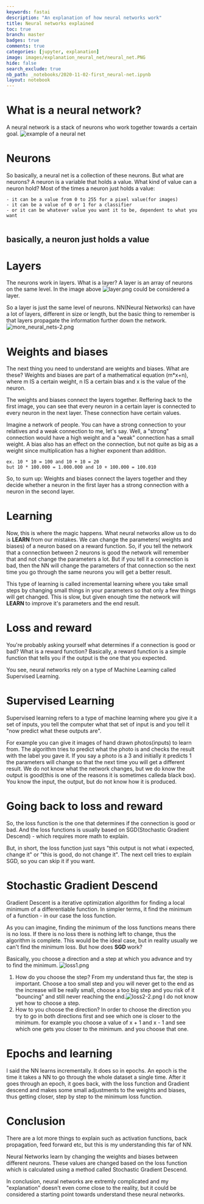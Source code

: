 ```yaml
---
keywords: fastai
description: "An explanation of how neural networks work"
title: Neural networks explained
toc: true
branch: master
badges: true
comments: true
categories: [jupyter, explanation]
image: images/explanation_neural_net/neural_net.PNG
hide: false
search_exclude: true
nb_path: _notebooks/2020-11-02-first_neural-net.ipynb
layout: notebook
---
```


<!--
#################################################
### THIS FILE WAS AUTOGENERATED! DO NOT EDIT! ###
#################################################
# file to edit: _notebooks/2020-11-02-first_neural-net.ipynb
-->

<div class="container" id="notebook-container">
        
<div class="cell border-box-sizing text_cell rendered"><div class="inner_cell">
<div class="text_cell_render border-box-sizing rendered_html">
<h1 id="What-is-a-neural-network?">What is a neural network?<a class="anchor-link" href="#What-is-a-neural-network?"> </a></h1><p>A neural network is a stack of neurons who work together towards a certain goal.
<img src="/Blogging/images/copied_from_nb/my_icons/neural_net.png" alt="example of a neural net"></p>

</div>
</div>
</div>
<div class="cell border-box-sizing text_cell rendered"><div class="inner_cell">
<div class="text_cell_render border-box-sizing rendered_html">
<h1 id="Neurons">Neurons<a class="anchor-link" href="#Neurons"> </a></h1><p>So basically, a neural net is a collection of these neurons. But what are neurons?
A neuron is a variable that holds a value. 
What kind of value can a neuron hold?
Most of the times a neuron just holds a value:</p>

<pre><code>- it can be a value from 0 to 255 for a pixel value(for images)
- it can be a value of 0 or 1 for a classifier
- or it can be whatever value you want it to be, dependent to what you want

</code></pre>
<h2 id="basically,-a-neuron-just-holds-a-value">basically, a neuron just holds a value<a class="anchor-link" href="#basically,-a-neuron-just-holds-a-value"> </a></h2>
</div>
</div>
</div>
<div class="cell border-box-sizing text_cell rendered"><div class="inner_cell">
<div class="text_cell_render border-box-sizing rendered_html">
<h1 id="Layers">Layers<a class="anchor-link" href="#Layers"> </a></h1><p>The neurons work in layers. What is a layer? A layer is an array of neurons on the same level. In the image above <img src="my_icons/layer.png" alt="layer.png"> could be considered a layer.</p>
<p>So a layer is just the same level of neurons. NN(Neural Networks) can have a lot of layers, different in size or length, but the basic thing to remember is that layers propagate the information further down the network. <img src="my_icons/more_neural_nets.png" alt="more_neural_nets-2.png"></p>

</div>
</div>
</div>
<div class="cell border-box-sizing text_cell rendered"><div class="inner_cell">
<div class="text_cell_render border-box-sizing rendered_html">
<h1 id="Weights-and-biases">Weights and biases<a class="anchor-link" href="#Weights-and-biases"> </a></h1><p>The next thing you need to understand are weights and biases. What are these? 
Weights and biases are part of a mathematical equation (m*x+n), where m IS a certain weight, n IS a certain bias and x is the value of the neuron.</p>
<p>The weights and biases connect the layers together. Reffering back to the first image, you can see that every neuron in a certain layer is connected to every neuron in the next layer. These connection have certain values.</p>
<p>Imagine a network of people. You can have a strong connection to your relatives and a weak connection to me, let's say. Well, a "strong" connection would have a high weight and a "weak" connection has a small weight. A bias also has an effect on the connection, but not quite as big as a weight since multiplication has a higher exponent than addition.</p>

<pre><code>ex. 10 * 10 = 100 and 10 + 10 = 20
but 10 * 100.000 = 1.000.000 and 10 + 100.000 = 100.010</code></pre>
<p>So, to sum up:
Weights and biases connect the layers together and they decide whether a neuron in the first layer has a strong connection with a neuron in the second layer.</p>

</div>
</div>
</div>
<div class="cell border-box-sizing text_cell rendered"><div class="inner_cell">
<div class="text_cell_render border-box-sizing rendered_html">
<h1 id="Learning">Learning<a class="anchor-link" href="#Learning"> </a></h1><p>Now, this is where the magic happens. What neural networks allow us to do is <b> LEARN </b> from our mistakes. We can change the parameters( weights and biases) of a neuron based on a reward function. So, if you tell the network that a connection between 2 neurons is good the network will remember that and not change the parameters a lot. But if you tell it a connection is bad, then the NN will change the parameters of that connection so the next time you go through the same neurons you will get a better result.</p>
<p>This type of learning is called incremental learning where you take small steps by changing small things in your parameters so that only a few things will get changed. This is slow, but given enough time the network will <b> LEARN </b> to improve it's parameters and the end result.</p>

</div>
</div>
</div>
<div class="cell border-box-sizing text_cell rendered"><div class="inner_cell">
<div class="text_cell_render border-box-sizing rendered_html">
<h1 id="Loss-and-reward">Loss and reward<a class="anchor-link" href="#Loss-and-reward"> </a></h1><p>You're probably asking yourself what determines if a connection is good or bad? What is a reward function?
Basically, a reward function is a simple function that tells you if the output is the one that you expected.</p>
<p>You see, neural networks rely on a type of Machine Learning called Supervised Learning.</p>

</div>
</div>
</div>
<div class="cell border-box-sizing text_cell rendered"><div class="inner_cell">
<div class="text_cell_render border-box-sizing rendered_html">
<h1 id="Supervised-Learning">Supervised Learning<a class="anchor-link" href="#Supervised-Learning"> </a></h1><p>Supervised learning refers to a type of machine learning where you give it a set of inputs, you tell the computer what that set of input is and you tell it "now predict what these outputs are".</p>
<p>For example you can give it images of hand drawn photos(inputs) to learn from. The algorithm tries to predict what the photo is and checks the result with the label you gave it. If you say a photo is a 3 and initially it predicts 1 the parameters will change so that the next time you will get a different result. We do not know what the network changes, but we do know the output is good(this is one of the reasons it is sometimes calleda black box). You know the input, the output, but do not know how it is produced.</p>
<h1 id="Going-back-to-loss-and-reward">Going back to loss and reward<a class="anchor-link" href="#Going-back-to-loss-and-reward"> </a></h1><p>So, the loss function is the one that determines if the connection is good or bad. And the loss functions is usually based on SGD(Stochastic Gradient Descend) - which requires more math to explain.</p>
<p>But, in short, the loss function just says "this output is not what i expected, change it" or "this is good, do not change it".
The next cell tries to explain SGD, so you can skip it if you want.</p>

</div>
</div>
</div>
<div class="cell border-box-sizing text_cell rendered"><div class="inner_cell">
<div class="text_cell_render border-box-sizing rendered_html">
<h1 id="Stochastic-Gradient-Descend">Stochastic Gradient Descend<a class="anchor-link" href="#Stochastic-Gradient-Descend"> </a></h1><p>Gradient Descent is a iterative optimization algorithm for finding a local minimum of a differentiable function. In simpler terms, it find the minimum of a function - in our case the loss function.</p>
<p>As you can imagine, finding the minimum of the loss functions means there is no loss. If there is no loss there is nothing left to change, thus the algorithm is complete. This would be the ideal case, but in reality usually we can't find the minimum loss.
But how does <b> SGD </b> work?</p>
<p>Basically, you choose a direction and a step at which you advance and try to find the minimum.
<img src="/Blogging/images/copied_from_nb/my_icons/loss1.png" alt="loss1.png"></p>
<ol>
<li>How do you choose the step? From my understand thus far, the step is important. Choose a too small step and you will never get to the end as the increase will be really small, choose a too big step and you risk of it "bouncing" and still never reaching the end.<img src="my_icons/loss2.png" alt="loss2-2.png"> I do not know yet how to choose a step.</li>
<li>How to you choose the direction? In order to choose the direction you try to go in both directions first and see which one is closer to the minimum. for example you choose a value of x + 1 and x - 1 and see which one gets you closer to the minimum. and you choose that one.</li>
</ol>

</div>
</div>
</div>
<div class="cell border-box-sizing text_cell rendered"><div class="inner_cell">
<div class="text_cell_render border-box-sizing rendered_html">
<h1 id="Epochs-and-learning">Epochs and learning<a class="anchor-link" href="#Epochs-and-learning"> </a></h1><p>I said the NN learns incrementally. It does so in epochs. An epoch is the time it takes a NN to go through the whole dataset a single time. After it goes through an epoch, it goes back, with the loss function and Gradient descend and makes some small adjustments to the weights and biases, thus getting closer, step by step to the minimum loss function.</p>

</div>
</div>
</div>
<div class="cell border-box-sizing text_cell rendered"><div class="inner_cell">
<div class="text_cell_render border-box-sizing rendered_html">
<h1 id="Conclusion">Conclusion<a class="anchor-link" href="#Conclusion"> </a></h1><p>There are a lot more things to explain such as activation functions, back propagation, feed forward etc, but this is my understanding this far of NN.</p>
<p>Neural Networks learn by changing the weights and biases between different neurons. These values are changed based on the loss function which is calculated using a method called Stochastic Gradient Descend.</p>
<p>In conclusion, neural networks are extremly complicated and my "explanation" doesn't even come close to the reality, but it could be considered a starting point towards understand these neural networks.</p>

</div>
</div>
</div>
</div>
 

